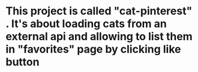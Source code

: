 # This project is called "cat-pinterest" . It's about loading cats from an external api and allowing to list them in "favorites" page by clicking like button
